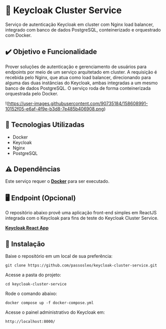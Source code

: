 # 🔑 Keycloak Cluster Service

Serviço de autenticação Keycloak em cluster com Nginx load balancer, integrado com banco de dados PostgreSQL, conteinerizado e orquestrado com Docker.


## ✔️ Objetivo e Funcionalidade

Prover soluções de autenticação e gerenciamento de usuários para endpoints por meio de um serviço arquitetado em cluster. A requisição é recebida pelo Nginx, que atua como load balancer, direcionando para alguma das duas instâncias do Keycloak, ambas integradas a um mesmo banco de dados PostgreSQL. O serviço roda de forma conteinerizada orquestrada pelo Docker.

!(https://user-images.githubusercontent.com/90735184/158608991-10152f05-e6af-4f9e-b3d8-7e485b406908.png)



## 🚀 Tecnologias Utilizadas

* Docker
* Keycloak
* Nginx
* PostgreSQL

## ⚠️ Dependências

Este serviço requer o **[Docker](https://www.docker.com/)** para ser executado.


## 🖥️ Endpoint (Opcional)

O repositório abaixo provê uma aplicação front-end simples em ReactJS integrada com o Keycloak para fins de teste do Keycloak Cluster Service. 

**[Keycloak React App](https://github.com/passosleo/keycloak-react-app)**



## 🐳 Instalação

Baixe o repositório em um local de sua preferência:
```
git clone https://github.com/passosleo/keycloak-cluster-service.git
```

Acesse a pasta do projeto:
```
cd keycloak-cluster-service
```

Rode o comando abaixo:
```
docker compose up -f docker-compose.yml
```

Acesse o painel administrativo do Keycloak em:
```
http://localhost:8000/
```
